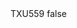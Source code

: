 <?xml version="1.0" encoding="UTF-8"?>
<CustomMetadata xmlns="http://soap.sforce.com/2006/04/metadata">
    <label>TXU559</label>
    <protected>false</protected>
</CustomMetadata>
